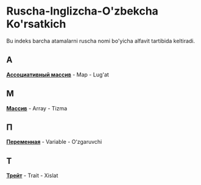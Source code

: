 # Ruscha-Inglizcha-O'zbekcha Ko'rsatkich

Bu indeks barcha atamalarni ruscha nomi bo'yicha alfavit tartibida keltiradi.

## А
[**Ассоциативный массив**](../terms/map.md) - Map - Lug'at

## M
[**Массив**](../terms/array.md) - Array - Tizma

## П
[**Переменная**](../terms/variable.md) - Variable - Oʻzgaruvchi

## Т
[**Трейт**](../terms/trait.md) - Trait - Xislat
